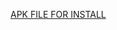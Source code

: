 [APK FILE FOR INSTALL](https://github.com/AntLiveSoft/LiveWebApp/blob/master/app/release/antlive-app.apk)
